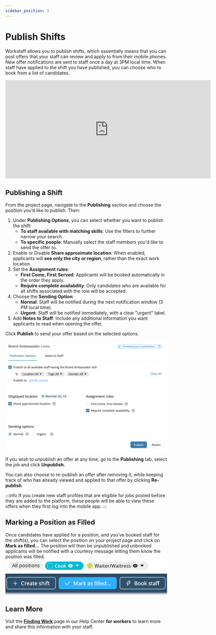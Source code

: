 ```yaml
---
sidebar_position: 3
---
```


# Publish Shifts
Workstaff allows you to publish shifts, which essentially means that you can post offers that your staff can review and apply to from their mobile phones. New offer notifications are sent to staff once a day at 3PM local time. When staff have applied to the shift you have published, you can choose who to book from a list of candidates.

<iframe width="640" height="307" src="https://www.loom.com/embed/c96022293ac844c18e4233404d7bec8a" frameborder="0" webkitallowfullscreen mozallowfullscreen allowfullscreen></iframe>

## Publishing a Shift 
From the project page, navigate to the **Publishing** section and choose the position you’d like to publish. Then:

1. Under **Publishing Options**, you can select whether you want to publish the shift:
   - **To staff available with matching skills**: Use the filters to further narrow your search.
   - **To specific people**: Manually select the staff members you'd like to send the offer to.
2. Enable or Disable **Share approximate location**: When enabled, applicants will **see only the city or region**, rather than the exact work location.
3. Set the **Assignment rules**:
   - **First Come, First Served**: Applicants will be booked automatically in the order they apply.
   - **Require complete availability**: Only candidates who are available for all shifts associated with the role will be accepted.
4. Choose the **Sending Option**:
   - **Normal**: Staff will be notified during the next notification window (3 PM local time).
   - **Urgent**: Staff will be notified immediately, with a clear "urgent" label.
5. Add **Notes to Staff**: Include any additional information you want applicants to read when opening the offer. 

Click **Publish** to send your offer based on the selected options.

![publication-en.png](Images/publication-en.png)

If you wish to unpublish an offer at any time, go to the **Publishing** tab, select the job and click **Unpublish**.

You can also choose to re-publish an offer after removing it, while keeping track of who has already viewed and applied to that offer by clicking **Re-publish**.

:::info
If you create new staff profiles that are eligible for jobs posted before they are added to the platform, these people will be able to view these offers when they first log into the mobile app.
:::

## Marking a Position as Filled 
Once candidates have applied for a position, and you’ve booked staff for the shift(s), you can select the position on your project page and click on **Mark as filled…** The position will then be unpublished and unbooked applicants will be notified with a courtesy message letting them know the position was filled. 
![mark_as_filled.png](Images/mark_as_filled.png)

## Learn More
Visit the [**Finding Work**](../../workers/shifts/offers.md) page in our Help Center **for workers** to learn more and share this information with your staff. 
